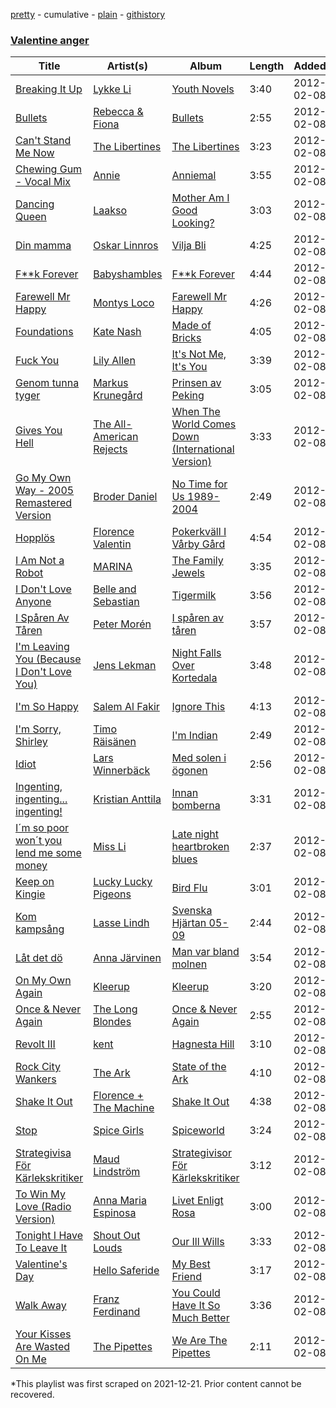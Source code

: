 [pretty](/playlists/pretty/1apRF10Iufr0NBBiF1u7E5.md) - cumulative - [plain](/playlists/plain/1apRF10Iufr0NBBiF1u7E5) - [githistory](https://github.githistory.xyz/mackorone/spotify-playlist-archive/blob/main/playlists/plain/1apRF10Iufr0NBBiF1u7E5)

### [Valentine anger](https://open.spotify.com/playlist/4ds94SV4xTSXjA5jCjMfoW)

> 

| Title | Artist(s) | Album | Length | Added | Removed |
|---|---|---|---|---|---|
| [Breaking It Up](https://open.spotify.com/track/0QALW52koTWXK3dv7arqmx) | [Lykke Li](https://open.spotify.com/artist/6oBm8HB0yfrIc9IHbxs6in) | [Youth Novels](https://open.spotify.com/album/6zBW3pmU291VbFHq4EdU8C) | 3:40 | 2012-02-08 |  |
| [Bullets](https://open.spotify.com/track/28FmVrFsjZsNjynjFteDA6) | [Rebecca & Fiona](https://open.spotify.com/artist/6rgEPiKjowlMKZC1DF6W75) | [Bullets](https://open.spotify.com/album/62YfOSgu9MDGVOuWcSm2Bn) | 2:55 | 2012-02-08 |  |
| [Can't Stand Me Now](https://open.spotify.com/track/71D4LseR0RADPbyvMeTIHR) | [The Libertines](https://open.spotify.com/artist/4fSPtBgFPZzygkY6MehwQ7) | [The Libertines](https://open.spotify.com/album/4Fpg7zSk9EdANLYiPXd7ri) | 3:23 | 2012-02-08 |  |
| [Chewing Gum \- Vocal Mix](https://open.spotify.com/track/04EFBtzCTtg1SWQPK2HikB) | [Annie](https://open.spotify.com/artist/7zt6Af78CalxaPDqORfw8L) | [Anniemal](https://open.spotify.com/album/3LN3dGIFGEqTjTDwTFFCj6) | 3:55 | 2012-02-08 |  |
| [Dancing Queen](https://open.spotify.com/track/7GWxhYILVQD5CynoMlKX9P) | [Laakso](https://open.spotify.com/artist/4chKPJr2tkdsT0ghHNSUi7) | [Mother Am I Good Looking?](https://open.spotify.com/album/3dhmHFkjIqwOBrRuI18rFs) | 3:03 | 2012-02-08 |  |
| [Din mamma](https://open.spotify.com/track/5pHLCK9uaFEcIFqc6zYXrX) | [Oskar Linnros](https://open.spotify.com/artist/3E8Mx37sikkaFoX5DRecLi) | [Vilja Bli](https://open.spotify.com/album/792cHkvwg6NFfDdZ3zINwJ) | 4:25 | 2012-02-08 |  |
| [F\*\*k Forever](https://open.spotify.com/track/1PotAUCOIziBcJneMBiy3F) | [Babyshambles](https://open.spotify.com/artist/0IBAqjHG8DSaD7PPCGnGiZ) | [F\*\*k Forever](https://open.spotify.com/album/46zYIOk4i5jzuwc08f7J3C) | 4:44 | 2012-02-08 |  |
| [Farewell Mr Happy](https://open.spotify.com/track/5EiiW0bEfEuXhPR3m2GzWo) | [Montys Loco](https://open.spotify.com/artist/6t24f2QIsakBisN7UF9Qj1) | [Farewell Mr Happy](https://open.spotify.com/album/3X9iRs2CHACzQfLygj96pu) | 4:26 | 2012-02-08 |  |
| [Foundations](https://open.spotify.com/track/5JkTN6THtYH6bpOoHjOysc) | [Kate Nash](https://open.spotify.com/artist/5vBKu1igxFo6g1sHADkIdg) | [Made of Bricks](https://open.spotify.com/album/2gDCBa5P6SnAaY0cadefQS) | 4:05 | 2012-02-08 |  |
| [Fuck You](https://open.spotify.com/track/5st5644IlBmKiiRE73UsoZ) | [Lily Allen](https://open.spotify.com/artist/13saZpZnCDWOI9D4IJhp1f) | [It's Not Me, It's You](https://open.spotify.com/album/2OUL7ZpAvUaWyylZ1lXpe0) | 3:39 | 2012-02-08 |  |
| [Genom tunna tyger](https://open.spotify.com/track/0bqe9N6xKdTUJrbBZxtJi8) | [Markus Krunegård](https://open.spotify.com/artist/3P6ePaE5unCm7vjccfcBAe) | [Prinsen av Peking](https://open.spotify.com/album/4AFcwwOL0XcZE5hnHN3Fjc) | 3:05 | 2012-02-08 |  |
| [Gives You Hell](https://open.spotify.com/track/2lAYJ8sXqvGbl6wuWOgV2S) | [The All\-American Rejects](https://open.spotify.com/artist/3vAaWhdBR38Q02ohXqaNHT) | [When The World Comes Down \(International Version\)](https://open.spotify.com/album/0XAThtL7xegX4tSkCYICnQ) | 3:33 | 2012-02-08 |  |
| [Go My Own Way \- 2005 Remastered Version](https://open.spotify.com/track/35RxKImtiPi31RegMBMgo5) | [Broder Daniel](https://open.spotify.com/artist/0IcwumPFXL1XWQ0Z9CCuCV) | [No Time for Us 1989\-2004](https://open.spotify.com/album/5ebnp3ecKxew3JNAHxxTb5) | 2:49 | 2012-02-08 |  |
| [Hopplös](https://open.spotify.com/track/5hSMX1iEAOcQ1lgnvMMxjy) | [Florence Valentin](https://open.spotify.com/artist/6hLA4SOKykB43tu3e7iunt) | [Pokerkväll I Vårby Gård](https://open.spotify.com/album/7sO2U1Iyl83PvS4Jn8SpJD) | 4:54 | 2012-02-08 |  |
| [I Am Not a Robot](https://open.spotify.com/track/0fiPpwBPIaxxydn4KzX9Tc) | [MARINA](https://open.spotify.com/artist/6CwfuxIqcltXDGjfZsMd9A) | [The Family Jewels](https://open.spotify.com/album/1CtDa7pVfLF4u2ZadRTWz7) | 3:35 | 2012-02-08 |  |
| [I Don't Love Anyone](https://open.spotify.com/track/3KouTOp3NeitFanepA5rXE) | [Belle and Sebastian](https://open.spotify.com/artist/4I2BJf80C0skQpp1sQmA0h) | [Tigermilk](https://open.spotify.com/album/7LJ5rw4d1VBnlSfrpHIm8N) | 3:56 | 2012-02-08 |  |
| [I Spåren Av Tåren](https://open.spotify.com/track/3KsUhmi9vB8yo0nOHkndef) | [Peter Morén](https://open.spotify.com/artist/4z0MZkwGvdcoQqcA47Wx4O) | [I spåren av tåren](https://open.spotify.com/album/1Ih4MO8h5cPYJOcikn5phX) | 3:57 | 2012-02-08 |  |
| [I'm Leaving You \(Because I Don't Love You\)](https://open.spotify.com/track/4CarOe6oiPSITFxkxQQb0i) | [Jens Lekman](https://open.spotify.com/artist/7tzI4rSFTHafjF18ZrNZWx) | [Night Falls Over Kortedala](https://open.spotify.com/album/6quNRCe1mYOvTd6LL5beiF) | 3:48 | 2012-02-08 |  |
| [I'm So Happy](https://open.spotify.com/track/6XmPqDKUxVQf59djYNqOeI) | [Salem Al Fakir](https://open.spotify.com/artist/2MRmHQ6G4vEIIlMYbMLlQ5) | [Ignore This](https://open.spotify.com/album/7sKI0nbdgb0lDo8qXx6hkG) | 4:13 | 2012-02-08 |  |
| [I'm Sorry, Shirley](https://open.spotify.com/track/5MOCNk1z3QKosXdJFcd47g) | [Timo Räisänen](https://open.spotify.com/artist/3Z6WVJzHQ12kzNjhzDkIYP) | [I'm Indian](https://open.spotify.com/album/4pMDKVvz3EMVpOqdZnWTwS) | 2:49 | 2012-02-08 |  |
| [Idiot](https://open.spotify.com/track/5pFCRMLAp7yhzeRjdW3eEu) | [Lars Winnerbäck](https://open.spotify.com/artist/33zLgL7tT1vg7eRpWYX5uI) | [Med solen i ögonen](https://open.spotify.com/album/18QW3rouH4E7srIj7PkwCL) | 2:56 | 2012-02-08 |  |
| [Ingenting, ingenting..\. ingenting!](https://open.spotify.com/track/1AbVGhuxG2sbXNbX2bDggf) | [Kristian Anttila](https://open.spotify.com/artist/3mb5n2PKsRfAhNciHOHRbm) | [Innan bomberna](https://open.spotify.com/album/4x6MHKlP83ne2WqfoMs9OZ) | 3:31 | 2012-02-08 |  |
| [I´m so poor won´t you lend me some money](https://open.spotify.com/track/0bmMf6Sw67gCn2ck28kPA3) | [Miss Li](https://open.spotify.com/artist/04HqRx07Bv9gh7rsrMTqs7) | [Late night heartbroken blues](https://open.spotify.com/album/2hjKwf3pKZYOpc5YiwOOzV) | 2:37 | 2012-02-08 |  |
| [Keep on Kingie](https://open.spotify.com/track/2wYBDLdP2D7VqQ0o6WU1qh) | [Lucky Lucky Pigeons](https://open.spotify.com/artist/6wgawaaMNUYaxSMDfXo2ii) | [Bird Flu](https://open.spotify.com/album/2jlz79195KzWfjTcbBuDz8) | 3:01 | 2012-02-08 |  |
| [Kom kampsång](https://open.spotify.com/track/2iTZEHEOYf6TE09C4hysqt) | [Lasse Lindh](https://open.spotify.com/artist/4ehBGotbRDOgqcrUomjJyd) | [Svenska Hjärtan 05\-09](https://open.spotify.com/album/4KMIc0mg8DvePHQbFMgyqg) | 2:44 | 2012-02-08 |  |
| [Låt det dö](https://open.spotify.com/track/09sWUVodQAZA68VD3sSGeL) | [Anna Järvinen](https://open.spotify.com/artist/70vrcQugFAOAtOFIW1wcyR) | [Man var bland molnen](https://open.spotify.com/album/3KOEtiA5EAbhnW9FamMLdy) | 3:54 | 2012-02-08 |  |
| [On My Own Again](https://open.spotify.com/track/1KSF25fIqPId92e70bweTH) | [Kleerup](https://open.spotify.com/artist/2YL0l5fnyHE9FEf1bwFGCc) | [Kleerup](https://open.spotify.com/album/7v6M0qYnCGZcWlkvB6bF9I) | 3:20 | 2012-02-08 |  |
| [Once & Never Again](https://open.spotify.com/track/5cbqFKkSCQnS0QFC3j0MlT) | [The Long Blondes](https://open.spotify.com/artist/1OYQ8FaGjBFrENUZ1RLvMG) | [Once & Never Again](https://open.spotify.com/album/4QqWcpVa1PIusjctFiwoly) | 2:55 | 2012-02-08 |  |
| [Revolt III](https://open.spotify.com/track/3oZNrNgsi3ZBcYYClxf8qP) | [kent](https://open.spotify.com/artist/4KXp3xtaz1wWXnu5u34eVX) | [Hagnesta Hill](https://open.spotify.com/album/2P7iTgviFTwJH69Zaoo6oU) | 3:10 | 2012-02-08 |  |
| [Rock City Wankers](https://open.spotify.com/track/2AJGiARQyX1K4zwr3ghfv1) | [The Ark](https://open.spotify.com/artist/73ib5ljBj2xAIR7R3hTwF4) | [State of the Ark](https://open.spotify.com/album/1AIrHPL3eOoZBqDuMWKJbr) | 4:10 | 2012-02-08 |  |
| [Shake It Out](https://open.spotify.com/track/5K5EW1r6bW6oLZwrBD75YN) | [Florence + The Machine](https://open.spotify.com/artist/1moxjboGR7GNWYIMWsRjgG) | [Shake It Out](https://open.spotify.com/album/4KCYejvKVfrQ8ILYblzhFc) | 4:38 | 2012-02-08 |  |
| [Stop](https://open.spotify.com/track/3FteycP8CaXS1MhjcXekVT) | [Spice Girls](https://open.spotify.com/artist/0uq5PttqEjj3IH1bzwcrXF) | [Spiceworld](https://open.spotify.com/album/3sr6lAuO3nmB1u8ZuQgpiX) | 3:24 | 2012-02-08 |  |
| [Strategivisa För Kärlekskritiker](https://open.spotify.com/track/0XeEPlpwETWXcfBg9QuPOo) | [Maud Lindström](https://open.spotify.com/artist/0Yo8fMYcLCt3CpEC1otUFe) | [Strategivisor För Kärlekskritiker](https://open.spotify.com/album/4dPZQct5FTliqx711A9EId) | 3:12 | 2012-02-08 |  |
| [To Win My Love \(Radio Version\)](https://open.spotify.com/track/7b9wsKJ2a2gz147daQovy7) | [Anna Maria Espinosa](https://open.spotify.com/artist/6nCO4Jv7mU99OS6jLevYVH) | [Livet Enligt Rosa](https://open.spotify.com/album/1sFPO3y93AB2cduvwZ2xyV) | 3:00 | 2012-02-08 |  |
| [Tonight I Have To Leave It](https://open.spotify.com/track/4OLlcgkQR9V9Eqk8sUEjtY) | [Shout Out Louds](https://open.spotify.com/artist/0UOrN3LNaKApiOSdvJiETl) | [Our Ill Wills](https://open.spotify.com/album/6XkaYefTFwNKCgeAK48l0f) | 3:33 | 2012-02-08 |  |
| [Valentine's Day](https://open.spotify.com/track/0kOGIsyvAsdm1KeXnwyvea) | [Hello Saferide](https://open.spotify.com/artist/4Qxe8uorrQxMoMkhv0HrK3) | [My Best Friend](https://open.spotify.com/album/52GiFSfyBgwbpK2UDBQmKr) | 3:17 | 2012-02-08 |  |
| [Walk Away](https://open.spotify.com/track/2V6n1Pq26T0Rdp0jgy77xp) | [Franz Ferdinand](https://open.spotify.com/artist/0XNa1vTidXlvJ2gHSsRi4A) | [You Could Have It So Much Better](https://open.spotify.com/album/4aJKZKk3jb1oz7wb0OKLTw) | 3:36 | 2012-02-08 |  |
| [Your Kisses Are Wasted On Me](https://open.spotify.com/track/04F1PAQMZ7AFmVgPiTjLEm) | [The Pipettes](https://open.spotify.com/artist/1xS9wRaWvtlxsmERNuNJF2) | [We Are The Pipettes](https://open.spotify.com/album/3Fe3c2fnt8tZ16yn5fLRVu) | 2:11 | 2012-02-08 |  |

\*This playlist was first scraped on 2021-12-21. Prior content cannot be recovered.